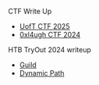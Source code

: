 CTF Write Up
- [UofT CTF 2025](https://bharathram125.github.io/CTF-writeups/UofTCTF%202025)
- [0xl4ugh CTF 2024](https://bharathram125.github.io/CTF-writeups/0xl4ugh-ctf-2024)

HTB TryOut 2024 writeup
- [Guild](https://bharathram125.github.io/CTF-writeups/HTB-CTF-Tryout2024/Guild)
- [Dynamic Path](https://bharathram125.github.io/CTF-writeups/HTB-CTF-Tryout2024/Dynamic%20Path)
 

